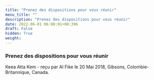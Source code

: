 ```yaml
---
title: "Prenez des dispositions pour vous réunir"
menu_title: ""
description: "Prenez des dispositions pour vous réunir"
date: 2022-06-01 06:00:01+00:396
draft: False
hidden: True
weight:
---
```

### Prenez des dispositions pour vous réunir

Keea Atta Kem - reçu par Al Fike le 20 Mai 2018, Gibsons, Colombie-Britannique, Canada.



